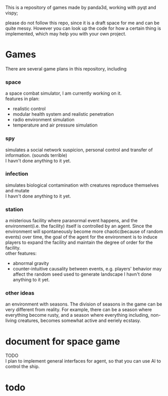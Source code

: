 This is a repository of games made by panda3d, working with pyqt and vispy;<br>

please do not follow this repo, since it 
is a draft space for me and can be quite
messy. However you can look up the code
for how a certain thing is implemented,
which may help you with your own project.

# Games
There are several game plans in this repository, including
### space 
a space combat simulator, I am currently working on it.
<br> 
features in plan:
- realistic control
- modular health system and realistic penetration
- radio environment simulation 
- temperature and air pressure simulation 

### spy 
simulates a social network suspicion, personal control and 
transfer of information. (sounds terrible)<br>
I havn't done anything to it yet.
### infection 
simulates biological contamination with creatures reproduce 
themselves and mutate<br>
I havn't done anything to it yet.
### station 
a misterious facility where paranormal event happens, and the 
environment(i.e. the facility) itself is controlled by an 
agent. Since the environment will spontaneously become more 
chaotic(because of random events) over time, the goal of the 
agent for the environment is to induce players to expand the 
facility and maintain the degree of order for the facility.
<br>
other features:
- abnormal gravity
- counter-intuitive causality between events, e.g. players' behavior
may affect the random seed used to generate landscape 
I havn't done anything to it yet.

### other ideas 
an environment with seasons. The division of seasons in the game 
can be very different from reality. For example, there can be a 
season where everything become rusty, and a season where everything
including, non-living creatures, becomes somewhat active and 
eeriely ecstasy.<br> 


#  document for space game
TODO<br>
I plan to implement general interfaces for agent, so that you can 
use AI to control the ship.
















# todo
